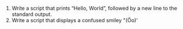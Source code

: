 1.  Write a script that prints “Hello, World”, followed by a new line to the standard output. 
2. Write a script that displays a confused smiley "(Ôo)'

